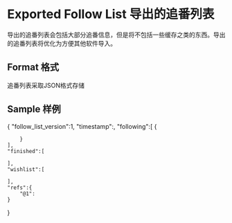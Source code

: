 Exported Follow List 导出的追番列表
======
导出的追番列表会包括大部分追番信息，但是将不包括一些缓存之类的东西。导出的追番列表将优化为方便其他软件导入。

Format 格式 
------
追番列表采取JSON格式存储

Sample 样例
------
{
	"follow_list_version":1,
	"timestamp":<TIMESTAMP>,
	"following":[
		{
		
		}
	],
	"finished":[
	
	],
	"wishlist":[
	
	],
	"refs":{
		"@1":
	}
}